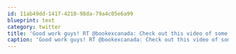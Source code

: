 ```yaml
---
id: 11ab49dd-1417-4210-98da-79a4c05e6a99
blueprint: text
category: twitter
title: 'Good work guys! RT @bookexcanada: Check out this video of some students that we interviewed. youtu.be/XdGU0F6S-z8 #SWOkanagan'
caption: 'Good work guys! RT @bookexcanada: Check out this video of some students that we interviewed. <a href="http://youtu.be/XdGU0F6S-z8" title="http://youtu.be/XdGU0F6S-z8" class="link link_untco">youtu.be/XdGU0F6S-z8</a> <span class="hashtag hashtag_local">#<a href="http://tweettemp.darylchymko.ca/?tag=swokanagan">SWOkanagan</a>'
---
```

